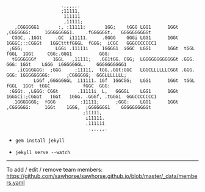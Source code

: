                                                                                          
                        .,,,,,.                                                                                                       
                        ;11111,                                                                                                      
                         111111                                                                                                      
                         ,11111;                                                                                                     
       ,CGGGGGG1       :, :11111:       1GG;    tGGG LGG1      1GGt     ,CGGGGGG:     1GGGGGGGG1.    .fGGGGGGt.   GGGGGGGGGGt        
      CGGC, .1GGt     .GC  i11111.     .GGGG    GGGi LGG1      1GGt   1GGGC;::CGGGt   1GGCtttfGGGL  fGGG;  iCGC   GGGCCCCCCC1        
     ;GGG;            LGGi .11111i     1GGGG1  iGGC  LGG1      1GGt  tGGL       fGGL  1GGt     CGG;.GGG1          GGG:               
      tGGGGGGGf      1GGL   ,11111;   .GG1tGG. CGG;  LGGGGGGGGGGGGt .GGG.        GGG: 1GGt    LGGG  iGGGGGGGL.    GGGGGGGGGG1        
        .iCGGGGGG:  ;GGG     ;11111,  tGG,.GGt:GGC   LGGCLLLLLLCGGt .GGG.        GGG: 1GGGGGGGGG:      ;CGGGGGG;  GGGLLLLLLL;        
              LGGf ,GGGGGGGL  i11111. 1Gf  1GGCGG;   LGG1      1GGt  tGGL       fGGL  1GGt  tGGC            fGGC  GGG:               
     :GGGt. ,LGGG: CGGt       .11111i  L,   GGGGL    LGG1      1GGt   1GGGCi:;CGGGt   1GGt   1GGG. .GGGf, .tGGG1  GGGCCCCCCC1        
      .1GGGGGGG;  fGGG         :11111;      ;GGG:    LGG1      1GGt     ,CGGGGGG:     1GGt    1GGG,  ;GGGGGGG1    GGGGGGGGGGt        
                                ;11111,                                                                                              
                                 i11111.                                                                                             
                                 .11111i                                                                                             
                                  .,,,,,.                                                                                            
                                                                                                      
                                                                                         
                                                                                         
                                                                                         
                                                                                         

* `gem install jekyll`

* `jekyll serve --watch`

---

To add / edit / remove team members: https://github.com/sawhorse/sawhorse.github.io/blob/master/_data/members.yaml
